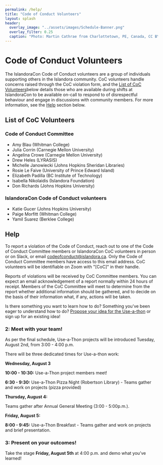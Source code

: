 ```yaml
---
permalink: /help/
title: "Code of Conduct Volunteers"
layout: splash
header:
  overlay_image: "../assets/images/Schedule-Banner.png"
  overlay_filter: 0.25
  caption: "Photo: Martin Cathrae from Charlottetown, PE, Canada, CC BY-SA 2.0, via Wikimedia Commons"
---
```


# Code of Conduct Volunteers

The IslandoraCon Code of Conduct volunteers are a group of individuals supporting others in the Islandora community. CoC volunteers handle concerns raised through the CoC violation form, and the [List of CoC Volunteers](#list-of-coc-volunteers)below details those who are available during shifts at IslandoraCon to be available on-call to respond to of disrespectful behaviour and engage in discussions with community members. For more information, see the [Help](#help) section below.

## List of CoC Volunteers

### Code of Conduct Committee

* Amy Blau (Whitman College)
* Julia Corrin (Carnegie Mellon University)
* Angelina Crowe (Carnegie Mellon University)    
* Drew Heles (LYRASIS)
* Michelle Janowiecki (Johns Hopkins Sheridan Libraries)
* Rosie Le Faive (University of Prince Edward Island)
* Elizabeth Padilla (BC Institute of Technology)
* Isabella Nikolaidis (Islandora Foundation)
* Don Richards (Johns Hopkins University)

### IslandoraCon Code of Conduct volunteers

* Katie Gucer (Johns Hopkins University)
* Paige Morfitt (Whitman College)
* Yamil Suarez (Berklee College)


## Help

To report a violation of the Code of Conduct, reach out to one of the Code of Conduct Committee members or IslandoraCon CoC volunteers in person or on Slack, or email codeofconduct@islandora.ca. Only the Code of Conduct Committee members have access to this email address. CoC volunteers will be identifiable on Zoom with "[CoC]" in their handle.

Reports of violations will be received by CoC Committee members. You can expect an email acknowledgement of a report normally within 24 hours of receipt. Members of the CoC Committee will meet to determine from the report whether additional information should be gathered, and to decide on the basis of their information what, if any, actions will be taken. 
















Is there something you want to learn how to do? Something you’ve been eager to understand how to do? [Propose your idea for the Use-a-thon](https://docs.google.com/document/d/1Sw0CiOF_yavYgAs2XysK25D9_Ccc5798QskM_figf6o/edit?usp=sharing) or sign up for an existing idea!

### 2: Meet with your team!

As per the final schedule, Use-a-Thon projects will be introduced Tuesday, August 2nd, from 3:00 - 4:00 p.m. 

There will be three dedicated times for Use-a-thon work:

**Wednesday, August 3**

**10:00 - 10:30:** Use-a-Thon project members meet!

**6:30 - 9:30:** Use-a-Thon Pizza Night (Robertson Library) - Teams gather and work on projects (pizza provided)

**Thursday, August 4:**

Teams gather after Annual General Meeting (3:00 - 5:00p.m.).

**Friday, August 5:**

**8:00 - 9:45:** Use-a-Thon Breakfast - Teams gather and work on projects and brief presentation.

### 3: Present on your outcomes!

Take the stage **Friday, August 5th** at 4:00 p.m. and demo what you’ve learned!

